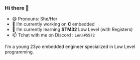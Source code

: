 ### Hi there 👋

- 😄 Pronouns: She/Her
- 🔭 I’m currently working on **C** embedded
- 🌱 I’m currently learning **STM32** Low Level (with Registers)
- 📫 Tchat with me on Discord : `Lena#5572`

I'm a young 23yo embedded engineer specialized in Low Level programming.
